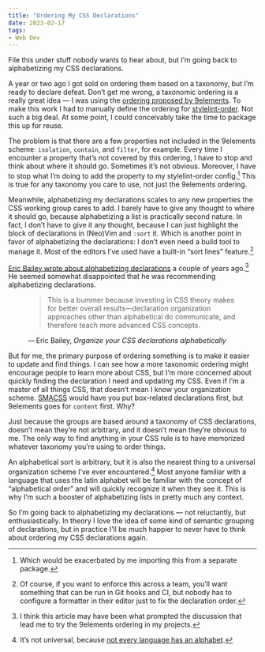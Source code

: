 ```yaml
---
title: "Ordering My CSS Declarations"
date: 2023-02-17
tags:
- Web Dev
---
```


File this under stuff nobody wants to hear about, but I’m going back to alphabetizing my CSS declarations.
<!-- excerpt -->
A year or two ago I got sold on ordering them based on a taxonomy, but I’m ready to declare defeat.
Don’t get me wrong, a taxonomic ordering is a really great idea — I was using the [ordering proposed by 9elements](https://9elements.com/css-rule-order/).
To make this work I had to manually define the ordering for [stylelint-order](https://github.com/hudochenkov/stylelint-order).
Not such a big deal.
At some point, I could conceivably take the time to package this up for reuse.

The problem is that there are a few properties not included in the 9elements scheme: `isolation`, `contain`, and `filter`, for example.
Every time I encounter a property that’s not covered by this ordering, I have to stop and think about where it should go.
Sometimes it’s not obvious.
Moreover, I have to stop what I’m doing to add the property to my stylelint-order config.[^1]
This is true for any taxonomy you care to use, not just the 9elements ordering.

Meanwhile, alphabetizing my declarations scales to any new properties the CSS working group cares to add.
I barely have to give any thought to where it should go, because alphabetizing a list is practically second nature.
In fact, I don’t have to give it any thought, because I can just highlight the block of declarations in (Neo)Vim and `:sort` it.
Which is another point in favor of alphabetizing the declarations: I don’t even need a build tool to manage it.
Most of the editors I’ve used have a built-in “sort lines” feature.[^2]

[Eric Bailey wrote about alphabetizing declarations](https://ericwbailey.website/published/organize-your-css-declarations-alphabetically/) a couple of years ago.[^3]
He seemed somewhat disappointed that he was recommending alphabetizing declarations.

<figure>
<blockquote>
	This is a bummer because investing in CSS theory makes for better overall results—declaration organization approaches other than alphabetical do communicate, and therefore teach more advanced CSS concepts.
</blockquote>
<figcaption>&horbar;&#8239;Eric Bailey, <i>Organize your CSS declarations alphabetically</i></figcaption>
</figure>

But for me, the primary purpose of ordering something is to make it easier to update and find things.
I can see how a more taxonomic ordering might encourage people to learn more about CSS, but I’m more concerned about quickly finding the declaration I need and updating my CSS.
Even if I’m a master of all things CSS, that doesn’t mean I know your organization scheme.
[SMACSS](http://smacss.com/book/formatting#grouping) would have you put box-related declarations first, but 9elements goes for `content` first.
Why?

Just because the groups are based around a taxonomy of CSS declarations, doesn’t mean they’re not arbitrary, and it doesn’t mean they’re obvious to me.
The only way to find anything in your CSS rule is to have memorized whatever taxonomy you’re using to order things.

An alphabetical sort is arbitrary, but it is also the nearest thing to a universal organization scheme I’ve ever encountered.[^4]
Most anyone familiar with a language that uses the latin alphabet will be familiar with the concept of “alphabetical order” and will quickly recognize it when they see it.
This is why I’m such a booster of alphabetizing lists in pretty much any context.

So I’m going back to alphabetizing my declarations — not reluctantly, but enthusiastically.
In theory I love the idea of some kind of semantic grouping of declarations, but in practice I’ll be much happier to never have to think about ordering my CSS declarations again.

[^1]: Which would be exacerbated by me importing this from a separate package.
[^2]: Of course, if you want to enforce this across a team, you’ll want something that can be run in Git hooks and CI, but nobody has to configure a formatter in their editor just to fix the declaration order.
[^3]: I think this article may have been what prompted the discussion that lead me to try the 9elements ordering in my projects.
[^4]: It’s not universal, because [not every language has an alphabet](https://99percentinvisible.org/episode/alphabetical-order/).
